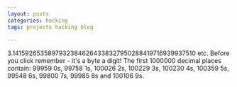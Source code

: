 ```yaml
---
layout: posts
categories: hacking
tags: projects hacking blog

---
```


3.14159265358979323846264338327950288419716939937510 etc. Before you click remember - it's a byte a digit! The first 1000000 decimal places contain: 99959 0s, 99758 1s, 100026 2s, 100229 3s, 100230 4s, 100359 5s, 99548 6s, 99800 7s, 99985 8s and 100106 9s.